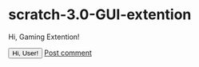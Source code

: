 # scratch-3.0-GUI-extention
<p id="Top">Hi, Gaming Extention!</p>
<button type="button"
  onclick="document.getelementbyid("Top").innerHTML="Hi, User!"">
  Hi, User!</button>
<a href="#" class="button">Post comment</a>
